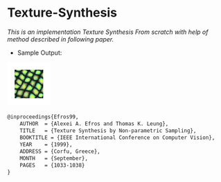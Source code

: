 # Texture-Synthesis
*This is an implementation Texture Synthesis From scratch with help of method described in following paper.* 


- Sample Output:

 ![Texture Synthesis](https://github.com/MaulikSoni-97/Texture-Synthesis/blob/main/Data/image_synthesis.gif)

```
@inproceedings{Efros99,
    AUTHOR  = {Alexei A. Efros and Thomas K. Leung},
    TITLE   = {Texture Synthesis by Non-parametric Sampling},
    BOOKTITLE = {IEEE International Conference on Computer Vision},
    YEAR    = {1999},
    ADDRESS = {Corfu, Greece},
    MONTH   = {September},
    PAGES   = {1033-1038}
}
```


